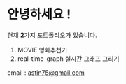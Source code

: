 # 안녕하세요 !

현재 **2**가지 포트폴리오가 있습니다. 

1. MOVIE  영화추천기
2. real-time-graph 실시간 그래프 그리기

email : astin75@gmail.com





